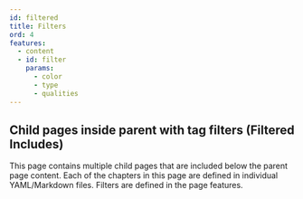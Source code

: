 ```yaml
---
id: filtered
title: Filters
ord: 4
features:
  - content
  - id: filter
    params:
      - color
      - type
      - qualities
---
```

## Child pages inside parent with tag filters (Filtered Includes)

This page contains multiple child pages that are included below the parent page content. Each of the chapters in this page are defined in individual YAML/Markdown files. Filters are defined in the page features.